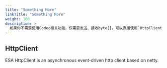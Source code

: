 ```yaml
---
title: "Something More"
linkTitle: "Something More"
weight: 100
description: >
  如果你不需要使用Codec相关功能，仅需要发送、接收byte[]，可以直接使用`HttpClient`。
---
```

## HttpClient
  ESA HttpClient is an asynchronous event-driven http client based on netty.